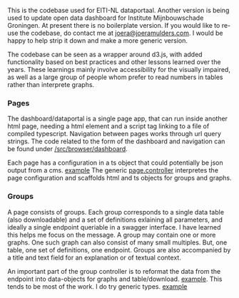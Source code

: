 This is the codebase used for EITI-NL dataportaal. Another version is being used to update open data dashboard for Institute Mijnbouwschade Groningen. 
At present there is no boilerplate version. If you would like to re-use the codebase, do contact me at joera@joeramulders.com. I would be happy to help strip it down and make a more generic version.

The codebase can be seen as a wrapper around d3.js, with added functionality based on best practices and other lessons learned over the years. 
These learnings mainly involve accessibility for the visually impaired, as well as a large group of people whom prefer to read numbers in tables rather than interprete graphs. 

### Pages
The dashboard/dataportal is a single page app, that can run inside another html page, needing a html element and a script tag linking to a file of compiled typescript. 
Navigation between pages works through url query strings. The code related to the form of the dashboard and navigation can be found under [/src/browser/dashboard](https://github.com/Joera/EITI-Dashboard/tree/master/src/browser/dashboard).

Each page has a configuration in a ts object that could potentially be json output from a cms. [example](https://github.com/Joera/EITI-Dashboard/blob/master/src/pages/payments/config.ts) The generic [page.controller](https://github.com/Joera/EITI-Dashboard/blob/master/src/pages/shared/page.controller.ts) interpretes the page configuration and scaffolds html and ts objects for groups and graphs.  

### Groups 
A page consists of groups. Each group corresponds to a single data table (also downloadable) and a set of definitions exlaining all parameters, and ideally a single endpoint queriable in a swagger interface. I have learned this helps me focus on the message. A group may contain one or more graphs. One such graph can also consist of many small multiples. But, one table, one set of definitions, one endpoint. Groups are also accompanied by a title and text field for an explanation or of textual context. 

An important part of the group controller is to reformat the data from the endpoint into data-objects for graphs and table/download. [example](https://github.com/Joera/EITI-Dashboard/blob/55aea751ac179ec98059a53251ac3a2344fc925c/src/pages/payments/groups/payments-group-v1.ts#L36). This tends to be most of the work. I do try generic types. [example](https://github.com/Joera/EITI-Dashboard/blob/55aea751ac179ec98059a53251ac3a2344fc925c/src/pages/payments/groups/payments-group-v1.ts)





